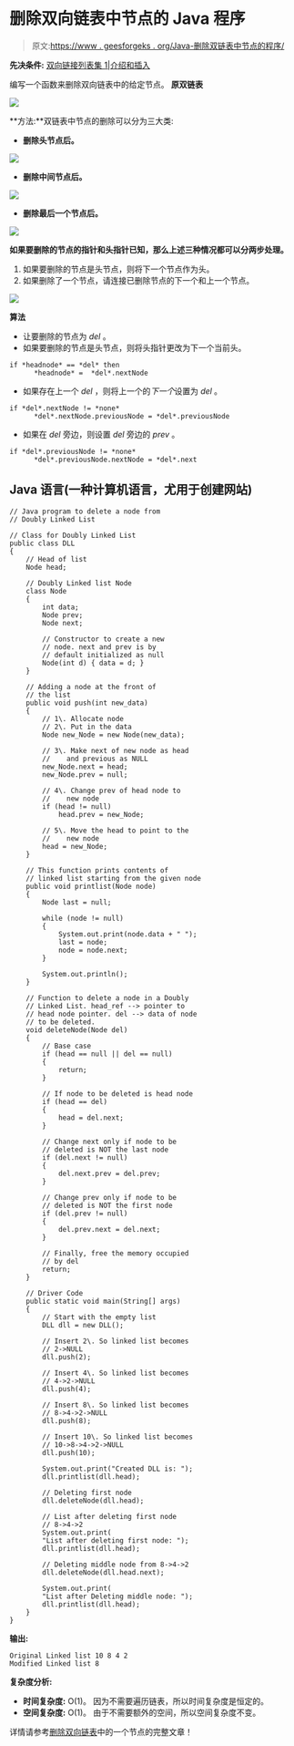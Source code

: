 # 删除双向链表中节点的 Java 程序

> 原文:[https://www . geesforgeks . org/Java-删除双链表中节点的程序/](https://www.geeksforgeeks.org/java-program-for-deleting-a-node-in-a-doubly-linked-list/)

**先决条件:** [双向链接列表集 1|介绍和插入](https://www.geeksforgeeks.org/doubly-linked-list/)

编写一个函数来删除双向链表中的给定节点。
**原双链表**

![](img/b9016fd69bcaae1bff3fbeb66cc6e586.png)

**方法:**双链表中节点的删除可以分为三大类:

*   **删除头节点后。**

![](img/405dde32f84337015261164de1d959e4.png)

*   **删除中间节点后。**

![](img/9f00d861ab5bd6a0e30b64c64cdec641.png)

*   **删除最后一个节点后。**

![](img/adf06162647ff64bd621686bd799358e.png)

**如果要删除的节点的指针和头指针已知，那么上述三种情况都可以分两步处理。**

1.  如果要删除的节点是头节点，则将下一个节点作为头。
2.  如果删除了一个节点，请连接已删除节点的下一个和上一个节点。

![](img/60f66c57bb20c5cb13276b1b64f219a1.png)

**算法**

*   让要删除的节点为 *del* 。
*   如果要删除的节点是头节点，则将头指针更改为下一个当前头。

```
if *headnode* == *del* then
      *headnode* =  *del*.nextNode
```

*   如果存在上一个 *del* ，则将上一个的*下一个*设置为 *del* 。

```
if *del*.nextNode != *none* 
      *del*.nextNode.previousNode = *del*.previousNode 
```

*   如果在 *del* 旁边，则设置 *del* 旁边的 *prev* 。

```
if *del*.previousNode != *none* 
      *del*.previousNode.nextNode = *del*.next
```

## Java 语言(一种计算机语言，尤用于创建网站)

```
// Java program to delete a node from
// Doubly Linked List

// Class for Doubly Linked List
public class DLL 
{
    // Head of list
    Node head; 

    // Doubly Linked list Node
    class Node 
    {
        int data;
        Node prev;
        Node next;

        // Constructor to create a new 
        // node. next and prev is by 
        // default initialized as null
        Node(int d) { data = d; }
    }

    // Adding a node at the front of 
    // the list
    public void push(int new_data)
    {
        // 1\. Allocate node
        // 2\. Put in the data
        Node new_Node = new Node(new_data);

        // 3\. Make next of new node as head
        //    and previous as NULL
        new_Node.next = head;
        new_Node.prev = null;

        // 4\. Change prev of head node to 
        //    new node
        if (head != null)
            head.prev = new_Node;

        // 5\. Move the head to point to the 
        //    new node
        head = new_Node;
    }

    // This function prints contents of 
    // linked list starting from the given node
    public void printlist(Node node)
    {
        Node last = null;

        while (node != null) 
        {
            System.out.print(node.data + " ");
            last = node;
            node = node.next;
        }

        System.out.println();
    }

    // Function to delete a node in a Doubly 
    // Linked List. head_ref --> pointer to 
    // head node pointer. del --> data of node 
    // to be deleted.
    void deleteNode(Node del)
    {
        // Base case
        if (head == null || del == null) 
        {
            return;
        }

        // If node to be deleted is head node
        if (head == del) 
        {
            head = del.next;
        }

        // Change next only if node to be 
        // deleted is NOT the last node
        if (del.next != null) 
        {
            del.next.prev = del.prev;
        }

        // Change prev only if node to be 
        // deleted is NOT the first node
        if (del.prev != null) 
        {
            del.prev.next = del.next;
        }

        // Finally, free the memory occupied 
        // by del
        return;
    }

    // Driver Code
    public static void main(String[] args)
    {
        // Start with the empty list
        DLL dll = new DLL();

        // Insert 2\. So linked list becomes 
        // 2->NULL
        dll.push(2);

        // Insert 4\. So linked list becomes 
        // 4->2->NULL
        dll.push(4);

        // Insert 8\. So linked list becomes 
        // 8->4->2->NULL
        dll.push(8);

        // Insert 10\. So linked list becomes 
        // 10->8->4->2->NULL
        dll.push(10);

        System.out.print("Created DLL is: ");
        dll.printlist(dll.head);

        // Deleting first node
        dll.deleteNode(dll.head);

        // List after deleting first node
        // 8->4->2
        System.out.print(
        "List after deleting first node: ");
        dll.printlist(dll.head);

        // Deleting middle node from 8->4->2
        dll.deleteNode(dll.head.next);

        System.out.print(
        "List after Deleting middle node: ");
        dll.printlist(dll.head);
    }
}
```

**输出:**

```
Original Linked list 10 8 4 2 
Modified Linked list 8
```

**复杂度分析:**

*   **时间复杂度:** O(1)。
    因为不需要遍历链表，所以时间复杂度是恒定的。
*   **空间复杂度:** O(1)。
    由于不需要额外的空间，所以空间复杂度不变。

详情请参考[删除双向链表](https://www.geeksforgeeks.org/delete-a-node-in-a-doubly-linked-list/)中的一个节点的完整文章！
